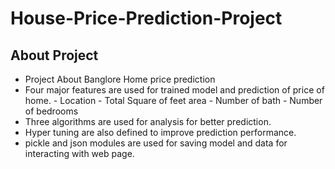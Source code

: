 # House-Price-Prediction-Project
## About Project
- Project About Banglore Home price prediction
- Four major features are used for trained model and prediction of price of home.
      - Location
      - Total Square of feet area
      - Number of bath
      - Number of bedrooms
- Three algorithms are used for analysis for better prediction.
- Hyper tuning are also defined to improve prediction performance.
- pickle and json modules are used for saving model and data for interacting with web page.
